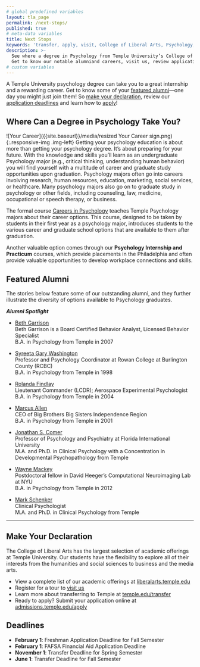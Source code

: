 ```yaml
---
# global predefined variables
layout: tla_page
permalink: /next-stops/
published: true
# meta-data variables
title: Next Stops
keywords: 'transfer, apply, visit, College of Liberal Arts, Psychology, careers'
description: >-
  See where a degree in Psychology from Temple University’s College of Liberal Arts can take you!
  Get to know our notable alumniand careers, visit us, review application deadlines and transfer options, and apply.
# custom variables
---
```

A Temple University psychology degree can take you to a great internship and a rewarding career. Get to know some of your [featured alumni](#featured-alumni)—one day you might just join them! So [make your declaration](#make-your-declaration), review our [application deadlines](#deadlines) and learn how to [apply](#make-your-declaration)!

## Where Can a Degree in Psychology Take You?
![Your Career]({{site.baseurl}}/media/resized Your Career sign.png){:.responsive-img .img-left}
Getting your psychology education is about more than getting your psychology degree. It’s about preparing for your future. With the knowledge and skills you’ll learn as an undergraduate Psychology major (e.g., critical thinking, understanding human behavior) you will find yourself with a multitude of career and graduate study opportunities upon graduation. Psychology majors often go into careers involving research, human resources, education, marketing, social services, or healthcare. Many psychology majors also go on to graduate study in psychology or other fields, including counseling, law, medicine, occupational or speech therapy, or business.

The formal course [Careers in Psychology](https://bulletin.temple.edu/search/?search=PSY+1002) teaches Temple Psychology majors about their career options. This course, designed to be taken by students in their first year as a psychology major, introduces students to the various career and graduate school options that are available to them after graduation.

Another valuable option comes through our **Psychology Internship and Practicum** courses, which provide placements in the Philadelphia and often provide valuable opportunities to develop workplace connections and skills. 

## Featured Alumni
The stories below feature some of our outstanding alumni, and they further illustrate the diversity of options available to Psychology graduates. 

**_Alumni Spotlight_**

- [Beth Garrison](https://liberalarts.temple.edu/news/alumni-spotlight-beth-garrison)<br/>
  Beth Garrison is a Board Certified Behavior Analyst, Licensed Behavior Specialist<br/>
  B.A. in Psychology from Temple in 2007<br/>

- [Syreeta Gary Washington](https://liberalarts.temple.edu/about-us/newsroom/alumni-spotlight-syreeta-gary-washington)<br/>
  Professor and Psychology Coordinator at Rowan College at Burlington County (RCBC)<br/>
  B.A. in Psychology from Temple in 1998<br/>
  
- [Rolanda Findlay](https://liberalarts.temple.edu/about-us/newsroom/alumni-spotlight-rolanda-findlay)<br/>
  Lieutenant Commander (LCDR); Aerospace Experimental Psychologist<br/>
  B.A. in Psychology from Temple in 2004<br/>
  
- [Marcus Allen](https://liberalarts.temple.edu/about-us/newsroom/temple-alum-marcus-allen-speaks-being-agent-change)<br/>
  CEO of Big Brothers Big Sisters Independence Region<br/>
  B.A. in Psychology from Temple in 2001<br/>
  
- [Jonathan S. Comer](https://liberalarts.temple.edu/about-us/newsroom/alumni-spotlight-jonathan-s-comer-phd)<br/>
  Professor of Psychology and Psychiatry at Florida International University<br/>
  M.A. and Ph.D. in Clinical Psychology with a Concentration in Developmental Psychopathology from Temple<br/>
  
- [Wayne Mackey](https://liberalarts.temple.edu/about-us/newsroom/alumni-spotlight-wayne-mackey)<br/>
  Postdoctoral fellow in David Heeger’s Computational Neuroimaging Lab at NYU<br/>
  B.A. in Psychology from Temple in 2012<br/>
  
- [Mark Schenker](https://liberalarts.temple.edu/news/alumni-spotlight-mark-schenker)<br/> 
  Clinical Psychologist<br/>
  M.A. and Ph.D. in Clinical Psychology from Temple<br/>  
  
___
  
## Make Your Declaration
The College of Liberal Arts has the largest selection of academic offerings at Temple University. Our students have the flexibility to explore all of their interests from the humanities and social sciences to business and the media arts.
- View a complete list of our academic offerings at [liberalarts.temple.edu](http://liberalarts.temple.edu)
- Register for a tour to [visit us](http://admissions.temple.edu/visit)
- Learn more about transferring to Temple at [temple.edu/transfer](http://admissions.temple.edu/visit/transfer-tuesday)
- Ready to apply? Submit your application online at [admissions.temple.edu/apply](http://admissions.temple.edu/apply)

## Deadlines
- **February 1**: Freshman Application Deadline for Fall Semester
- **February 1**: FAFSA Financial Aid Application Deadline
- **November 1**: Transfer Deadline for Spring Semester
- **June 1**: Transfer Deadline for Fall Semester

